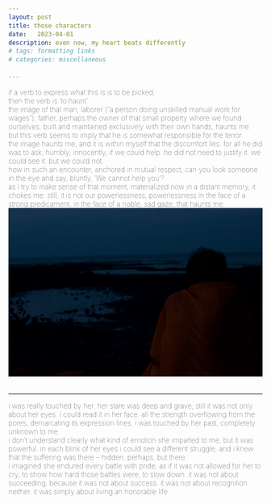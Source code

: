 ```yaml
---
layout: post
title: those characters
date:   2023-04-01
description: even now, my heart beats differently
# tags: formatting links
# categories: miscellaneous

---
```


<span style="font-size:14px;font-weight:lighter">
if a verb to express what this is is to be picked, 
<br> then the verb is ‘to haunt’.
<br> the image of that man, laborer (“a person doing unskilled manual work for wages”), father, perhaps the owner of that small property where we found ourselves, built and maintained exclusively with their own hands, haunts me. but this verb seems to imply that he is somewhat responsible for the terror.
<br> the image haunts me, and it is within myself that the discomfort lies. for all he did was to ask, humbly, innocently, if we could help. he did not need to justify it. we could see it. but we could not.
<br> how in such an encounter, anchored in mutual respect, can you look someone in the eye and say, bluntly, ‘We cannot help you’? 
<br> as I try to make sense of that moment, materialized now in a distant memory, it chokes me. still, it is not our powerlessness, powerlessness in the face of a strong predicament, in the face of a noble, sad gaze, that haunts me...
</span>

<div>
    <img src="/assets/img/reflection.jpg" class="my-image rounded z-depth-1">
</div>

<br>
<hr>
<span style="font-size:14px;font-weight:lighter">
i was really touched by her. her stare was deep and grave; still it was not only about her eyes. i could read it in her face: all the strength overflowing from the pores, demarcating its expression lines. i was touched by her past, completely unknown to me.
<br> i don’t understand clearly what kind of emotion she imparted to me, but it was powerful. in each blink of her eyes i could see a different struggle, and i knew that the suffering was there – hidden, perhaps, but there. 
<br> i imagined she endured every battle with pride, as if it was not allowed for her to cry, to show how hard those battles were; to slow down. it was not about succeeding, because it was not about success. it was not about recognition neither. it was simply about living an honorable life.
</span>

<!---
<hr>
<span style="font-size:15px;font-weight:lighter"> 
We had this peculiar, interesting relationship in which one could never really understand what the other meant. Deep down, we both knew that, but it didn't matter. I suppose we esteemed each other's life stance, and for some reason, felt safe in that bond (our, if formal, almost solemn). We kept exchanging observations about life now and then as if life itself made sense.
</span>

 <hr>
<span style="font-size:14px;font-weight:lighter"> The characters I met throughout my journey in that world – from time to time, I would recognize them in others' faces as I walked on the streets and would, mesmerized, laugh at the situation:  <br> How was it that I could remember a handful of special individuals thousands of miles of distance and time away, only by stumbling upon strangers? </span> --->